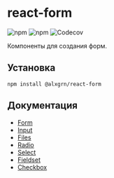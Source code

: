 # react-form
![npm](https://img.shields.io/npm/v/@alxgrn/react-form)
![npm](https://img.shields.io/npm/l/@alxgrn/react-form)
![Codecov](https://img.shields.io/codecov/c/github/alxgrn/react-form)

Компоненты для создания форм.

## Установка

```
npm install @alxgrn/react-form
```

## Документация
* [Form](./docs/Form.md)
* [Input](./docs/Input.md)
* [Files](./docs/Files.md)
* [Radio](./docs/Radio.md)
* [Select](./docs/Select.md)
* [Fieldset](./docs/Fieldset.md)
* [Checkbox](./docs/Checkbox.md)
